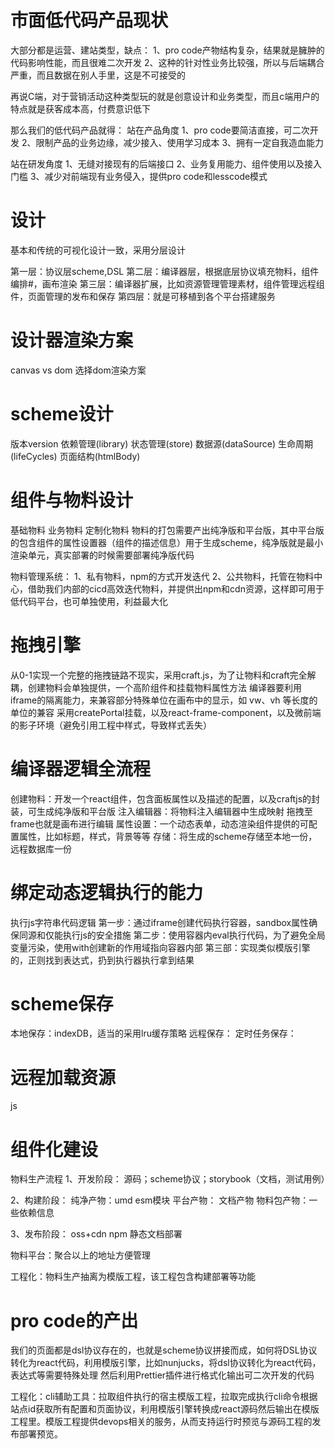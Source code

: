 <!--
 * @Author: wanggang(wanggang220713@credithc.com)
 * @Date: 2024-04-07 08:51:39
 * @LastEditors: wanggang
 * @LastEditTime: 2024-04-12 17:52:45
 * @Description: 
-->

# 市面低代码产品现状
 大部分都是运营、建站类型，缺点：
 1、pro code产物结构复杂，结果就是臃肿的代码影响性能，而且很难二次开发
 2、这种的针对性业务比较强，所以与后端耦合严重，而且数据在别人手里，这是不可接受的

 再说C端，对于营销活动这种类型玩的就是创意设计和业务类型，而且c端用户的特点就是获客成本高，付费意识低下

 那么我们的低代码产品就得：
 站在产品角度
 1、pro code要简洁直接，可二次开发
 2、限制产品的业务边缘，减少接入、使用学习成本
 3、拥有一定自我造血能力
 
 站在研发角度
 1、无缝对接现有的后端接口
 2、业务复用能力、组件使用以及接入门槛
 3、减少对前端现有业务侵入，提供pro code和lesscode模式

 # 设计
 基本和传统的可视化设计一致，采用分层设计

 第一层：协议层scheme,DSL
 第二层：编译器层，根据底层协议填充物料，组件编排#，画布渲染
 第三层：编译器扩展，比如资源管理管理素材，组件管理远程组件，页面管理的发布和保存
 第四层：就是可移植到各个平台搭建服务

# 设计器渲染方案

canvas vs dom
选择dom渲染方案

# scheme设计

版本version
依赖管理(library)
状态管理(store)
数据源(dataSource)
生命周期(lifeCycles)
页面结构(htmlBody)

# 组件与物料设计

基础物料
业务物料
定制化物料
物料的打包需要产出纯净版和平台版，其中平台版的包含组件的属性设置器（组件的描述信息）用于生成scheme，纯净版就是最小渲染单元，真实部署的时候需要部署纯净版代码

物料管理系统：
1、私有物料，npm的方式开发迭代
2、公共物料，托管在物料中心，借助我们内部的cicd高效迭代物料，并提供出npm和cdn资源，这样即可用于低代码平台，也可单独使用，利益最大化

# 拖拽引擎
从0-1实现一个完整的拖拽链路不现实，采用craft.js，为了让物料和craft完全解耦，创建物料会单独提供，一个高阶组件和挂载物料属性方法
编译器要利用iframe的隔离能力，来兼容部分特殊单位在画布中的显示，如 vw、vh 等长度的单位的兼容
采用createPortal挂载，以及react-frame-component，以及微前端的影子环境（避免引用工程中样式，导致样式丢失）

# 编译器逻辑全流程
创建物料：开发一个react组件，包含面板属性以及描述的配置，以及craftjs的封装，可生成纯净版和平台版
注入编辑器：将物料注入编辑器中生成映射
拖拽至frame也就是画布进行编辑
属性设置：一个动态表单，动态渲染组件提供的可配置属性，比如标题，样式，背景等等
存储：将生成的scheme存储至本地一份，远程数据库一份

# 绑定动态逻辑执行的能力
执行js字符串代码逻辑
第一步：通过iframe创建代码执行容器，sandbox属性确保同源和仅能执行js的安全措施
第二步：使用容器内eval执行代码，为了避免全局变量污染，使用with创建新的作用域指向容器内部
第三部：实现类似模版引擎的，正则找到表达式，扔到执行器执行拿到结果

# scheme保存

本地保存：indexDB，适当的采用lru缓存策略
远程保存：
定时任务保存：

# 远程加载资源
  js

# 组件化建设
物料生产流程
1、开发阶段：
  源码；scheme协议；storybook（文档，测试用例）

2、构建阶段：
  纯净产物：umd esm模块
  平台产物：
  文档产物
  物料包产物：一些依赖信息

3、发布阶段：
oss+cdn
npm
静态文档部署

物料平台：聚合以上的地址方便管理

工程化：物料生产抽离为模版工程，该工程包含构建部署等功能

# pro code的产出

我们的页面都是dsl协议存在的，也就是scheme协议拼接而成，如何将DSL协议转化为react代码，利用模版引擎，比如nunjucks，将dsl协议转化为react代码，表达式等需要特殊处理
然后利用Prettier插件进行格式化输出可二次开发的代码

工程化：cli辅助工具：拉取组件执行的宿主模版工程，拉取完成执行cli命令根据站点id获取所有配置和页面协议，利用模版引擎转换成react源码然后输出在模版工程里。模版工程提供devops相关的服务，从而支持运行时预览与源码工程的发布部署预览。


